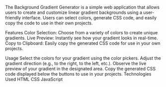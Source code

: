 The Background Gradient Generator is a simple web application that allows users to create and customize linear gradient backgrounds using a user-friendly interface. Users can select colors, generate CSS code, and easily copy the code to use in their own projects.

Features
Color Selection: Choose from a variety of colors to create unique gradients.
Live Preview: Instantly see how your gradient looks in real-time.
Copy to Clipboard: Easily copy the generated CSS code for use in your own projects.

Usage
Select the colors for your gradient using the color pickers.
Adjust the gradient direction (e.g., to the right, to the left, etc.).
Observe the live preview of your gradient in the designated area.
Copy the generated CSS code displayed below the buttons to use in your projects.
Technologies Used
HTML
CSS
JavaScript
